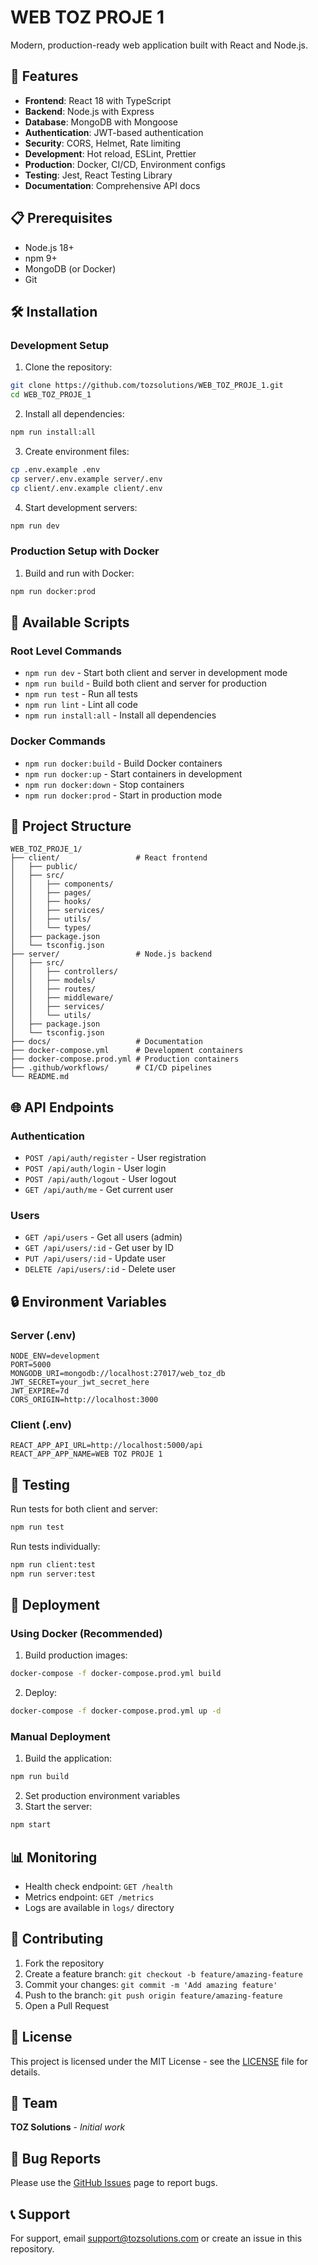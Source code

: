 # WEB TOZ PROJE 1

Modern, production-ready web application built with React and Node.js.

## 🚀 Features

- **Frontend**: React 18 with TypeScript
- **Backend**: Node.js with Express
- **Database**: MongoDB with Mongoose
- **Authentication**: JWT-based authentication
- **Security**: CORS, Helmet, Rate limiting
- **Development**: Hot reload, ESLint, Prettier
- **Production**: Docker, CI/CD, Environment configs
- **Testing**: Jest, React Testing Library
- **Documentation**: Comprehensive API docs

## 📋 Prerequisites

- Node.js 18+ 
- npm 9+
- MongoDB (or Docker)
- Git

## 🛠️ Installation

### Development Setup

1. Clone the repository:
```bash
git clone https://github.com/tozsolutions/WEB_TOZ_PROJE_1.git
cd WEB_TOZ_PROJE_1
```

2. Install all dependencies:
```bash
npm run install:all
```

3. Create environment files:
```bash
cp .env.example .env
cp server/.env.example server/.env
cp client/.env.example client/.env
```

4. Start development servers:
```bash
npm run dev
```

### Production Setup with Docker

1. Build and run with Docker:
```bash
npm run docker:prod
```

## 🔧 Available Scripts

### Root Level Commands
- `npm run dev` - Start both client and server in development mode
- `npm run build` - Build both client and server for production
- `npm run test` - Run all tests
- `npm run lint` - Lint all code
- `npm run install:all` - Install all dependencies

### Docker Commands
- `npm run docker:build` - Build Docker containers
- `npm run docker:up` - Start containers in development
- `npm run docker:down` - Stop containers
- `npm run docker:prod` - Start in production mode

## 📁 Project Structure

```
WEB_TOZ_PROJE_1/
├── client/                 # React frontend
│   ├── public/
│   ├── src/
│   │   ├── components/
│   │   ├── pages/
│   │   ├── hooks/
│   │   ├── services/
│   │   ├── utils/
│   │   └── types/
│   ├── package.json
│   └── tsconfig.json
├── server/                 # Node.js backend
│   ├── src/
│   │   ├── controllers/
│   │   ├── models/
│   │   ├── routes/
│   │   ├── middleware/
│   │   ├── services/
│   │   └── utils/
│   ├── package.json
│   └── tsconfig.json
├── docs/                   # Documentation
├── docker-compose.yml      # Development containers
├── docker-compose.prod.yml # Production containers
├── .github/workflows/      # CI/CD pipelines
└── README.md
```

## 🌐 API Endpoints

### Authentication
- `POST /api/auth/register` - User registration
- `POST /api/auth/login` - User login
- `POST /api/auth/logout` - User logout
- `GET /api/auth/me` - Get current user

### Users
- `GET /api/users` - Get all users (admin)
- `GET /api/users/:id` - Get user by ID
- `PUT /api/users/:id` - Update user
- `DELETE /api/users/:id` - Delete user

## 🔒 Environment Variables

### Server (.env)
```
NODE_ENV=development
PORT=5000
MONGODB_URI=mongodb://localhost:27017/web_toz_db
JWT_SECRET=your_jwt_secret_here
JWT_EXPIRE=7d
CORS_ORIGIN=http://localhost:3000
```

### Client (.env)
```
REACT_APP_API_URL=http://localhost:5000/api
REACT_APP_APP_NAME=WEB TOZ PROJE 1
```

## 🧪 Testing

Run tests for both client and server:
```bash
npm run test
```

Run tests individually:
```bash
npm run client:test
npm run server:test
```

## 🚀 Deployment

### Using Docker (Recommended)

1. Build production images:
```bash
docker-compose -f docker-compose.prod.yml build
```

2. Deploy:
```bash
docker-compose -f docker-compose.prod.yml up -d
```

### Manual Deployment

1. Build the application:
```bash
npm run build
```

2. Set production environment variables
3. Start the server:
```bash
npm start
```

## 📊 Monitoring

- Health check endpoint: `GET /health`
- Metrics endpoint: `GET /metrics`
- Logs are available in `logs/` directory

## 🤝 Contributing

1. Fork the repository
2. Create a feature branch: `git checkout -b feature/amazing-feature`
3. Commit your changes: `git commit -m 'Add amazing feature'`
4. Push to the branch: `git push origin feature/amazing-feature`
5. Open a Pull Request

## 📝 License

This project is licensed under the MIT License - see the [LICENSE](LICENSE) file for details.

## 👥 Team

**TOZ Solutions** - *Initial work*

## 🐛 Bug Reports

Please use the [GitHub Issues](https://github.com/tozsolutions/WEB_TOZ_PROJE_1/issues) page to report bugs.

## 📞 Support

For support, email support@tozsolutions.com or create an issue in this repository.